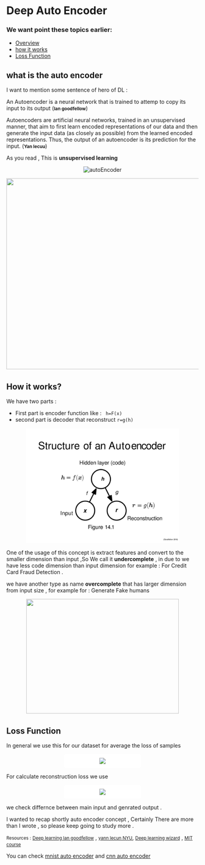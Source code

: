 # Deep Auto Encoder

### We want point these topics earlier:

- [Overview](#what-is-the-auto-encoder)
- [how it works](#how)
- [Loss Function](#loss)

## what is the auto encoder
I want to mention some sentence of hero of DL :

An Autoencoder is a neural network that is trained to attemp to copy its input to its output (<small>**lan goodfellow**</small>)

Autoencoders are artificial neural networks, trained in an unsupervised manner, that aim to first learn encoded representations of our data and then generate the input data (as closely as possible) from the learned encoded representations. Thus, the output of an autoencoder is its prediction for the input. (<small>**Yan lecuu**</small>)

As you read , This is **unsupervised learning**

<p align="center">
<img src="https://atcold.github.io/pytorch-Deep-Learning/images/week07/07-3/13_ae_structure.png" alt="autoEncoder" width="300" height="300" />
</p>
<p align="center">
<img src="https://www.deeplearningwizard.com/deep_learning/practical_pytorch/images/autoencoder_0.png"  width="800" height="500"/>
</p>

## <span id="how">How it works?</span>
We have two parts : <br/>
- First part is encoder function like : ``` h=F(x)```
- second part is decoder that reconstruct ``` r=g(h) ```
<p align="center" >
<img src="autoencoder.jpg" width="400" height="300"/>
</p>

One of the usage of this concept is extract features and convert to the smaller dimension than input ,So We call it **undercomplete** , in due to we have less code dimension than input dimension for example : For Credit Card Fraud Detection . <br />

we have another type as name **overcomplete** that has larger dimension from input size , for example for : Generate Fake humans
<p align="center">
<img src="https://atcold.github.io/pytorch-Deep-Learning/images/week07/07-3/14_over_under_complete.png" width="400" height="300"  >
</p>

## <span id="loss"> Loss Function </span>
In general we use this for our dataset for average the loss of samples <div style="background-color:white;text-align:center;width:40%;margin:auto;border-radius:5px;line-height:0px"><img style="margin:10px 0px" src="https://render.githubusercontent.com/render/math?math=\frac{1}{m} \sum_{j=1}^m \ell(x^{(j)},\hat{x}^{(j)})" /></div>

For calculate reconstruction loss we use <div style="background-color:white;text-align:center;width:40%;margin:auto;border-radius:5px;line-height:0px">
<img style="margin:10px 0px" src="https://render.githubusercontent.com/render/math?math=\ell(\boldsymbol{x},\boldsymbol{\hat{x}}) = \frac{1}{2} \lVert \boldsymbol{x} - \boldsymbol{\hat{x}} \rVert^2" />
</div>
we check differnce between main input and genrated output . <br />

I wanted to recap shortly auto encoder concept , Certainly There are more than I wrote , so please keep going to study more .

<small>Resources :</small> [<small> Deep learning lan goodfellow</small>](https://www.deeplearningbook.org/) , [<small>yann lecun NYU</small>](https://atcold.github.io/pytorch-Deep-Learning/), [<small>Deep learning wizard</small>](https://www.deeplearningwizard.com/) , [<small>MIT course</small>](https://www.youtube.com/watch?v=BUNl0To1IVw&list=PLtBw6njQRU-rwp5__7C0oIVt26ZgjG9NI&index=4)


You can check [mnist auto encoder](https://github.com/tmohammad78/deep-learning-projects/blob/main/deep_auto_encoder/Mnist%20auto%20encoder.ipynb) and [cnn auto encoder](https://github.com/tmohammad78/deep-learning-projects/tree/main/deep_auto_encoder_cnn)